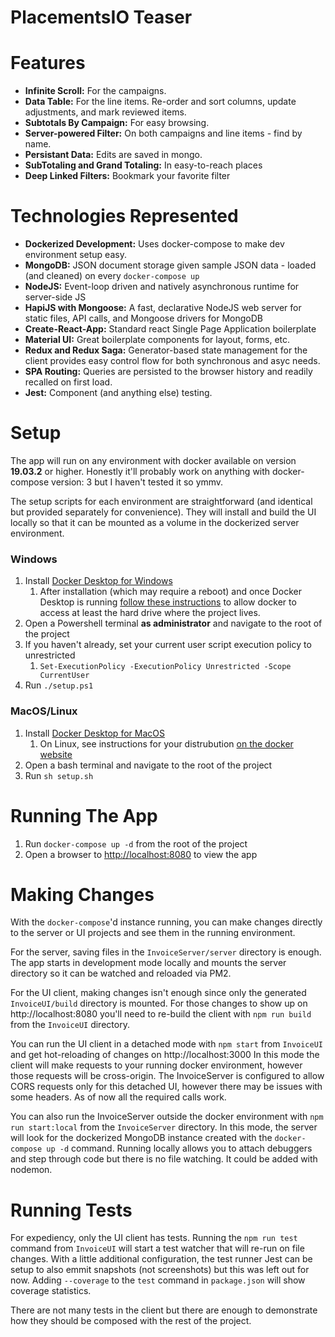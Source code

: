 # PlacementsIO Teaser

# Features

- **Infinite Scroll:** For the campaigns.
- **Data Table:** For the line items. Re-order and sort columns, update adjustments, and mark reviewed items.
- **Subtotals By Campaign:** For easy browsing.
- **Server-powered Filter:** On both campaigns and line items - find by name.
- **Persistant Data:** Edits are saved in mongo.
- **SubTotaling and Grand Totaling:** In easy-to-reach places
- **Deep Linked Filters:** Bookmark your favorite filter


# Technologies Represented

- **Dockerized Development:** Uses docker-compose to make dev environment setup easy.
- **MongoDB:** JSON document storage given sample JSON data - loaded (and cleaned) on every `docker-compose up`
- **NodeJS:** Event-loop driven and natively asynchronous runtime for server-side JS
- **HapiJS with Mongoose:** A fast, declarative NodeJS web server for static files, API calls, and Mongoose drivers for MongoDB
- **Create-React-App:** Standard react Single Page Application boilerplate
- **Material UI:** Great boilerplate components for layout, forms, etc.
- **Redux and Redux Saga:** Generator-based state management for the client provides easy control flow for both synchronous and asyc needs.
- **SPA Routing:** Queries are persisted to the browser history and readily recalled on first load.
- **Jest:** Component (and anything else) testing.

# Setup

The app will run on any environment with docker available on version **19.03.2** or higher. Honestly it'll probably work on anything with docker-compose version: 3 but I haven't tested it so ymmv.

The setup scripts for each environment are straightforward (and identical but provided separately for convenience). They will install and build the UI locally so that it can be mounted as a volume in the dockerized server environment.

### Windows

1.  Install [Docker Desktop for Windows](https://hub.docker.com/editions/community/docker-ce-desktop-windows)
    1.  After installation (which may require a reboot) and once Docker Desktop is running [follow these instructions](https://blogs.msdn.microsoft.com/stevelasker/2016/06/14/configuring-docker-for-windows-volumes/) to allow docker to access at least the hard drive where the project lives.
2.  Open a Powershell terminal **as administrator** and navigate to the root of the project
3.  If you haven't already, set your current user script execution policy to unrestricted
    1. `Set-ExecutionPolicy -ExecutionPolicy Unrestricted -Scope CurrentUser`
4.  Run `./setup.ps1`

### MacOS/Linux

1. Install [Docker Desktop for MacOS](https://hub.docker.com/editions/community/docker-ce-desktop-mac)
   1. On Linux, see instructions for your distrubution [on the docker website](https://docs.docker.com/v17.12/install/#server)
2. Open a bash terminal and navigate to the root of the project
3. Run `sh setup.sh`

# Running The App

1.  Run `docker-compose up -d` from the root of the project
2.  Open a browser to [http://localhost:8080](http://localhost:8080) to view the app

# Making Changes

With the `docker-compose`'d instance running, you can make changes directly to the server or UI projects and see them in the running environment.

For the server, saving files in the `InvoiceServer/server` directory is enough. The app starts in development mode locally and mounts the server directory so it can be watched and reloaded via PM2.

For the UI client, making changes isn't enough since only the generated `InvoiceUI/build` directory is mounted. For those changes to show up on http://localhost:8080 you'll need to re-build the client with `npm run build` from the `InvoiceUI` directory.

You can run the UI client in a detached mode with `npm start` from `InvoiceUI` and get hot-reloading of changes on http://localhost:3000 In this mode the client will make requests to your running docker environment, however those requests will be cross-origin. The InvoiceServer is configured to allow CORS requests only for this detached UI, however there may be issues with some headers. As of now all the required calls work.

You can also run the InvoiceServer outside the docker environment with `npm run start:local` from the `InvoiceServer` directory. In this mode, the server will look for the dockerized MongoDB instance created with the `docker-compose up -d` command. Running locally allows you to attach debuggers and step through code but there is no file watching. It could be added with nodemon.

# Running Tests

For expediency, only the UI client has tests. Running the `npm run test` command from `InvoiceUI` will start a test watcher that will re-run on file changes. With a little additional configuration, the test runner Jest can be setup to also emmit snapshots (not screenshots) but this was left out for now. Adding `--coverage` to the `test` command in `package.json` will show coverage statistics.

There are not many tests in the client but there are enough to demonstrate how they should be composed with the rest of the project.
